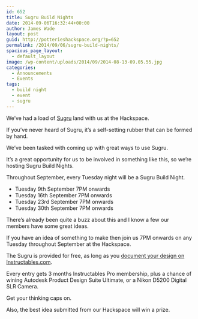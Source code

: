 ```yaml
---
id: 652
title: Sugru Build Nights
date: 2014-09-06T16:32:44+00:00
author: James Wade
layout: post
guid: http://potterieshackspace.org/?p=652
permalink: /2014/09/06/sugru-build-nights/
spacious_page_layout:
  - default_layout
image: /wp-content/uploads/2014/09/2014-08-13-09.05.55.jpg
categories:
  - Announcements
  - Events
tags:
  - build night
  - event
  - sugru
---
```

We&#8217;ve had a load of [Sugru](http://sugru.com/) land with us at the Hackspace.

If you&#8217;ve never heard of Sugru, it&#8217;s a self-setting rubber that can be formed by hand.

We&#8217;ve been tasked with coming up with great ways to use Sugru.

It&#8217;s a great opportunity for us to be involved in something like this, so we&#8217;re hosting Sugru Build Nights.

<!--more-->Throughout September, every Tuesday night will be a Sugru Build Night.

  * Tuesday 9th September 7PM onwards
  * Tuesday 16th September 7PM onwards
  * Tuesday 23rd September 7PM onwards
  * Tuesday 30th September 7PM onwards

There&#8217;s already been quite a buzz about this and I know a few our members have some great ideas.

If you have an idea of something to make then join us 7PM onwards on any Tuesday throughout September at the Hackspace.

The Sugru is provided for free, as long as you [document your design on Instructables.com](http://www.instructables.com/community/September-2014-Build-Night-with-Sugru/).

Every entry gets 3 months Instructables Pro membership, plus a chance of wining Autodesk Product Design Suite Ultimate, or a Nikon D5200 Digital SLR Camera.

Get your thinking caps on.

Also, the best idea submitted from our Hackspace will win a prize.